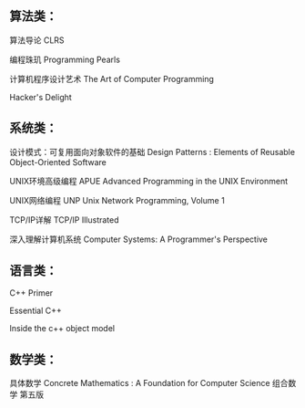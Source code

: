 
## 算法类：
算法导论 CLRS

编程珠玑 Programming Pearls

计算机程序设计艺术 The Art of Computer Programming

Hacker's Delight


## 系统类：
设计模式：可复用面向对象软件的基础 Design Patterns : Elements of Reusable Object-Oriented Software

UNIX环境高级编程  APUE Advanced Programming in the UNIX Environment

UNIX网络编程 UNP  Unix Network Programming, Volume 1

TCP/IP详解 TCP/IP Illustrated

深入理解计算机系统  Computer Systems: A Programmer's Perspective



## 语言类：
C++ Primer 

Essential C++

Inside the c++ object model


## 数学类：
具体数学 Concrete Mathematics : A Foundation for Computer Science
组合数学 第五版
